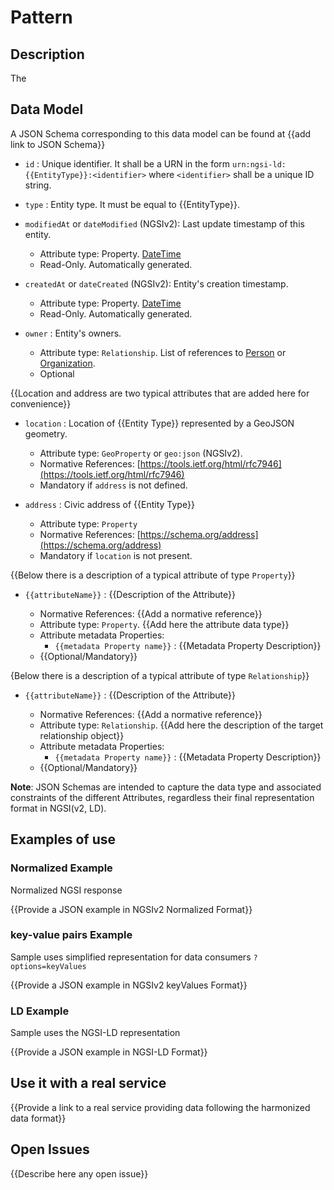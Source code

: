 # Pattern

## Description
The 

	
	
	
	
	
## Data Model

A JSON Schema corresponding to this data model can be found at
{{add link to JSON Schema}}

-   `id` : Unique identifier. It shall be a URN in the form
    `urn:ngsi-ld:{{EntityType}}:<identifier>` where `<identifier>` shall be a
    unique ID string.

-   `type` : Entity type. It must be equal to {{EntityType}}.

-   `modifiedAt` or `dateModified` (NGSIv2): Last update timestamp of this
    entity.

    -   Attribute type: Property. [DateTime](https://schema.org/DateTime)
    -   Read-Only. Automatically generated.

-   `createdAt` or `dateCreated` (NGSIv2): Entity's creation timestamp.

    -   Attribute type: Property. [DateTime](https://schema.org/DateTime)
    -   Read-Only. Automatically generated.

-   `owner` : Entity's owners.

    -   Attribute type: `Relationship`. List of references to
        [Person](http://schema.org/Person) or
        [Organization](https://schema.org/Organization).
    -   Optional

{{Location and address are two typical attributes that are added here for convenience}}

-   `location` : Location of {{Entity Type}} represented by a GeoJSON geometry.

    -   Attribute type: `GeoProperty` or `geo:json` (NGSIv2).
    -   Normative References:
        [https://tools.ietf.org/html/rfc7946](https://tools.ietf.org/html/rfc7946)
    -   Mandatory if `address` is not defined.

-   `address` : Civic address of {{Entity Type}}

    -   Attribute type: `Property`
    -   Normative References:
        [https://schema.org/address](https://schema.org/address)
    -   Mandatory if `location` is not present.

{{Below there is a description of a typical attribute of type `Property`}}

-   `{{attributeName}}` : {{Description of the Attribute}}

    -   Normative References: {{Add a normative reference}}
    -   Attribute type: `Property`. {{Add here the attribute data type}}
    -   Attribute metadata Properties:
        -   `{{metadata Property name}}` : {{Metadata Property Description}}
    -   {{Optional/Mandatory}}

{Below there is a description of a typical attribute of type `Relationship`}}

-   `{{attributeName}}` : {{Description of the Attribute}}

    -   Normative References: {{Add a normative reference}}
    -   Attribute type: `Relationship`.
        {{Add here the description of the target relationship object}}
    -   Attribute metadata Properties:
        -   `{{metadata Property name}}` : {{Metadata Property Description}}
    -   {{Optional/Mandatory}}

**Note**: JSON Schemas are intended to capture the data type and associated
constraints of the different Attributes, regardless their final representation
format in NGSI(v2, LD).

## Examples of use

### Normalized Example

Normalized NGSI response

{{Provide a JSON example in NGSIv2 Normalized Format}}

### key-value pairs Example

Sample uses simplified representation for data consumers `?options=keyValues`

{{Provide a JSON example in NGSIv2 keyValues Format}}

### LD Example

Sample uses the NGSI-LD representation

{{Provide a JSON example in NGSI-LD Format}}

## Use it with a real service

{{Provide a link to a real service providing data following the harmonized data format}}

## Open Issues

{{Describe here any open issue}}
